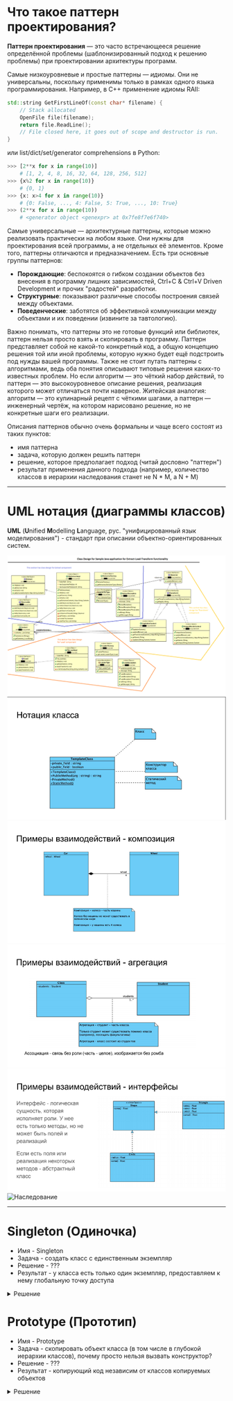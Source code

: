 # Что такое паттерн проектирования?

**Паттерн проектирования** — это часто встречающееся решение определённой проблемы (шаблонизированный подход к решению проблемы) при проектировании архитектуры программ.

Самые низкоуровневые и простые паттерны — *идиомы*. Они не универсальны, поскольку применимы только в рамках одного языка программирования. Например, в С++ применение идиомы RAII:
```c++
std::string GetFirstLineOf(const char* filename) {
    // Stack allocated
    OpenFile file(filename);
    return file.ReadLine();
    // File closed here, it goes out of scope and destructor is run.
}
```
или list/dict/set/generator comprehensions в Python:
```python
>>> [2**x for x in range(10)]
    # [1, 2, 4, 8, 16, 32, 64, 128, 256, 512]
>>> {x%2 for x in range(10)}
    # {0, 1}
>>> {x: x>4 for x in range(10)}
    # {0: False, ..., 4: False, 5: True, ..., 10: True}
>>> (2**x for x in range(10))
    # <generator object <genexpr> at 0x7fe8f7e6f740>
```

Самые универсальные — архитектурные паттерны, которые можно реализовать практически на любом языке. Они нужны для проектирования всей программы, а не отдельных её элементов.
Кроме того, паттерны отличаются и предназначением. Есть три основные группы паттернов:
  * **Порождающие**: беспокоятся о гибком создании объектов без внесения в программу лишних зависимостей, Ctrl+C & Ctrl+V Driven Development и прочих "радостей" разработки.
  * **Структурные**: показывают различные способы построения связей между объектами.
  * **Поведенческие**: заботятся об эффективной коммуникации между объектами и их поведении (извините за тавтологию).

Важно понимать, что паттерны это не готовые функций или библиотек, паттерн нельзя просто взять и скопировать в программу. Паттерн представляет собой не какой-то конкретный код, а общую концепцию решения той или иной проблемы, которую нужно будет ещё подстроить под нужды вашей программы.
Также не стоит путать паттерны с алгоритмами, ведь оба понятия описывают типовые решения каких-то известных проблем. Но если алгоритм — это чёткий набор действий, то паттерн — это высокоуровневое описание решения, реализация которого может отличаться почти наверное.
Житейская аналогия: алгоритм — это кулинарный рецепт с чёткими шагами, а паттерн — инженерный чертёж, на котором нарисовано решение, но не конкретные шаги его реализации.


Описания паттернов обычно очень формальны и чаще всего состоят из таких пунктов:
  * имя паттерна
  * задача, которую должен решить паттерн
  * решение, которое предполагает подход (читай дословно "паттерн")
  * результат применения данного подхода (например, количество классов в иерархии наследования станет не N * M, а N + M)

---

# UML нотация (диаграммы классов)

**UML** (**U**nified **M**odelling **L**anguage, рус. "унифицированный язык моделирования") - стандарт при описании объектно-ориентированных систем.

![Пример](./images/sample.png)
![База](./images/sample1.png)
![Композиция](./images/sample2.png)
![Агрегация](./images/sample3.png)
![Интерфейсы](./images/sample4.png)
![Наследование
](./images/sample5.png)

---

# Singleton (Одиночка)
  * Имя - Singleton
  * Задача - создать класс с единственным экземпляр
  * Решение - ???
  * Результат - у класса есть только один экземпляр, предоставляем к нему глобальную точку доступа
<details><summary>Решение</summary>
<p>

```c++
// Singleton.h
class Singleton {
private:
  static Singleton* p_instance;
  // Конструкторы и оператор присваивания недоступны клиентам
  Singleton () {}
  Singleton (const Singleton&);
  Singleton& operator= (Singleton&);
public:
  static Singleton* GetInstance() {
    if (p_instance != nullptr) {
      p_instance = new Singleton();
    }
    return p_instance;
  }
};

// Singleton.cpp
#include "Singleton.h"

Singleton* Singleton::p_instance = nullptr;
```

Приведенная выше реализация подразумевает, что клиенты должны сами позаботиться об освобождении памяти при помощи оператора `delete`.
Последняя особенность является серьезным недостатком классической реализации шаблона `Singleton`. Так как класс сам контролирует создание единственного объекта, было бы логичным возложить на него ответственность и за разрушение объекта. Этот недостаток отсутствует в реализации `Singleton`, впервые предложенной Скоттом Мэйерсом.

```c++
// Singleton.h
class Singleton {
private:
  Singleton () {}
  Singleton (const Singleton&);
  Singleton& operator= (Singleton&);
public:
  static Singleton& GetInstance() {
    static Singleton instance;
    return instance;
  }
}; 
```

Тоже самое на `Python`:

```python
class Singleton(object):

    def __new__(cls):
        # Перекрываем создание объекта класса
        if not hasattr(cls, 'instance'):
            cls.instance = super(Singleton, cls).__new__(cls)
        return cls.instance
```

</p>
</details>

# Prototype (Прототип)
  * Имя - Prototype
  * Задача - скопировать объект класса (в том числе в глубокой иерархии классов), почему просто нельзя вызвать конструктор?
  * Решение - ???
  * Результат - копирующий код независим от классов копируемых объектов
<details><summary>Решение</summary>
<p>
</p>
</details>
